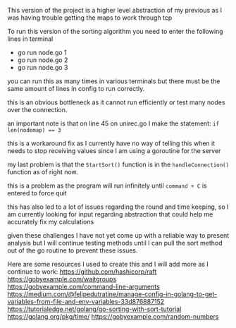 This version of the project is a higher level abstraction of my previous as I was having trouble getting the maps to work through tcp

To run this version of the sorting algorithm you need to enter the following lines in terminal
* go run node.go 1
* go run node.go 2
* go run node.go 3

you can run this as many times in various terminals but there must be the same amount of lines in config to run correctly.

this is an obvious bottleneck as it cannot run efficiently or test many nodes over the connection.

an important note is that on line 45 on unirec.go I make the statement:
`if len(nodemap) == 3`

this is a workaround fix as I currently have no way of telling this when it needs to stop receiving values since I am using a goroutine for the server

my last problem is that the `StartSort()` function is in the `handleConnection()` function as of right now.

this is a problem as the program will run infinitely until `command + C` is entered to force quit

this has also led to a lot of issues regarding the round and time keeping, so I am currently looking for input regarding abstraction that could help me accurately fix my calculations

given these challenges I have not yet come up with a reliable way to present analysis but I will continue testing methods until I can pull the sort method out of the go routine to prevent these issues.


Here are some resources I used to create this and I will add more as I continue to work:
https://github.com/hashicorp/raft \
https://gobyexample.com/waitgroups \
https://gobyexample.com/command-line-arguments \
https://medium.com/@felipedutratine/manage-config-in-golang-to-get-variables-from-file-and-env-variables-33d876887152 \
https://tutorialedge.net/golang/go-sorting-with-sort-tutorial \
https://golang.org/pkg/time/
https://gobyexample.com/random-numbers